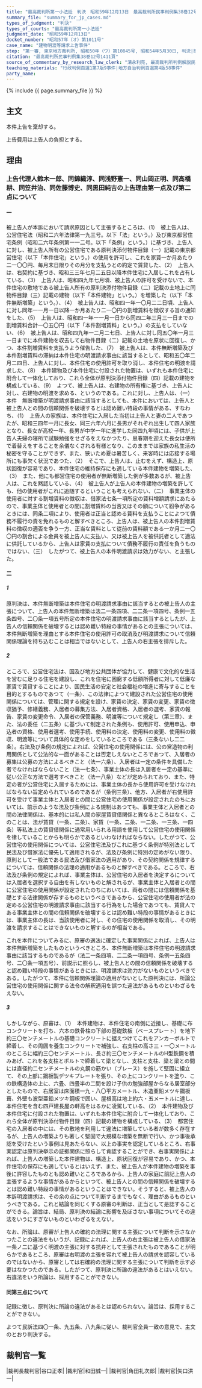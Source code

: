 ```yaml
---
title: "最高裁判所第一小法廷　判決　昭和59年12月13日　最高裁判所民事判例集38巻12号1411頁"
summary_file: "summary_for_jp_cases.md"
types_of_judgment: "判決"
types_of_courts: "最高裁判所第一小法廷"
judgment_date: "昭和59年12月13日"
docket_number: "昭和57年（オ）第1011号"
case_name: "建物明渡等請求上告事件"
step: "第一審, 東京地方裁判所, 昭和50年（ワ）第10845号, 昭和54年5月30日, 判決|控訴審, 東京高等裁判所, 昭和54年（ネ）第1344号, 昭和57年6月28日, 判決"
citation: "最高裁判所民事判例集38巻12号1411頁"
source_of_commentary_by_research_law_clerk: "清永利亮, 最高裁判所判例解説民事篇昭和59年度508頁"
teaching_materials: "行政判例百選1第7版9事件|地方自治判例百選第4版58事件"
party_name:
---
```



{% include {{ page.summary_file }}  %}







## 主文


本件上告を棄却する。

上告費用は上告人の負担とする。





## 理由


### 上告代理人鈴木一郎、同錦織淳、同浅野憲一、同山岡正明、同高橋耕、同笠井治、同佐藤博史、同黒田純吉の上告理由第一点及び第二点について

#### 一

被上告人が本訴において請求原因として主張するところは、（1）　被上告人は、公営住宅法（昭和二六年法律第一九三号。以下「法」という。）及び東京都営住宅条例（昭和二六年条例第一一二号。以下「条例」という。）に基づき、上告人に対し、被上告人所有の公営住宅である原判決添付物件目録（一）記載の東京都営住宅（以下「本件住宅」という。）の使用を許可し、これを家賃一か月あたり二一〇〇円、毎月末日限りその月分を支払うとの約定で賃貸した、（2）　上告人は、右契約に基づき、昭和三三年七月二五日以降本件住宅に入居しこれを占有している、（3）　上告人は、昭和四九年七月頃、被上告人の許可を受けないで、本件住宅の敷地である被上告人所有の原判決添付物件目録（二）記載の土地上に同物件目録（三）記載の建物（以下「本件建物」という。）を増築した（以下「本件無断増築」という。）、（4）　被上告人は、昭和四一年一〇月二二日頃、上告人に対し同年一一月一日以降一か月あたり二一〇円の割増賃料を徴収する旨の通知をした、（5）　上告人は、昭和四一年一一月一日から同四二年三月三一日までの割増賃料合計一〇五〇円（以下「本件割増賃料」という。）の支払をしていない、（6）　被上告人は、昭和四九年一二月二七日、上告人に対し同五〇年一月三一日までに本件建物を収去して右物件目録（二）記載の土地を原状に回復し、かつ、本件割増賃料を支払うよう催告した、（7）　被上告人は、本件無断増築及び本件割増賃料の滞納は本件住宅の明渡請求事由に該当するとして、昭和五〇年二月二四日、上告人に対し、本件住宅の使用許可を取り消し、本件住宅の明渡を請求した、（8）　本件建物及び本件住宅に付設された物置は、いずれも本件住宅に附合して一体化しており、これら全体が原判決添付物件目録（四）記載の建物を構成している、（9）　よつて、被上告人は、右建物の所有権に基づき、上告人に対し、右建物の明渡を求める、というのである。これに対し、上告人は、（一）本件　無断増築が明渡請求事由に該当するとしても、本件においては、上告人と被上告人との間の信頼関係を破壊するとは認め難い特段の事情がある、すなわち、（1）　上告人の家族は、本件住宅に入居した当初は上告人と妻の二人であつたが、昭和三四年一月に長女、同三六年六月に長男がそれぞれ出生して四人家族となり、長女が高校一年、長男が中学一年に進学した同四九年頃には、子供が上告人夫婦の寝所で試験勉強をせざるをえなかつたり、思春期を迎えた長女は便所で着替えをすることを余儀なくされる有様となり、このままでは家族の私生活の秘密を守ることができず、また、狭いため夏は暑苦しく、来客時には応接する場所にも事欠く状況であつた、（2）　そこで、上告人は、止むをえず、構造上、原状回復が容易であり、本件住宅の維持保存にも適している本件建物を増築した、（3）　また、他にも都営住宅の使用者が無断増築した例が多数あるが、被上告人は、これを黙認している、（4）　被上告人が上告人の本件建物の増築を許しても、他の使用者がこれに追随するということも考えられない、（二）　事業主体の使用者に対する割増賃料の徴収は、借家法七条一項所定の賃料増額請求にあたるので、事業主体と使用者との間に割増賃料の当否又はその額について紛争があるときには、同条二項により、使用者は正当と認める賃料を支払うことによつて債務不履行の責を免れるものと解すべきところ、上告人は、被上告人の本件割増賃料の徴収の適否を争う一方、正当な賃料として従前の賃料額である一か月二一〇〇円の割合による金員を被上告人に支払い、又は被上告人を被供託者として適法に供託しているから、上告人は家賃の支払について債務不履行の責任を負うものではない、（三）　したがつて、被上告人の本件明渡請求は効力がない、と主張した。

#### 二

##### 1

原判決は、本件無断増築は本件住宅の明渡請求事由に該当するとの被上告人の主張について、上告人の本件無断増築は法二一条四項、二二条一項四号、条例一五条四号、二〇条一項五号所定の本件住宅の明渡請求事由に該当するとしたが、上告人の信頼関係を破壊するとは認め難い特段の事情があるとの主張については、本件無断増築を理由とする本件住宅の使用許可の取消及び明渡請求について信頼関係理論を持ち込むことは相当ではないとして、上告人の右主張を排斥した。

##### 2

ところで、公営住宅法は、国及び地方公共団体が協力して、健康で文化的な生活を営むに足りる住宅を建設し、これを住宅に困窮する低額所得者に対して低廉な家賃で賃貸することにより、国民生活の安定と社会福祉の増進に寄与することを目的とするものであつて（一条）、この法律によつて建設された公営住宅の使用関係については、管理に関する規定を設け、家賃の決定、家賃の変更、家賃の徴収猶予、修繕義務、入居者の募集方法、入居者資格、入居者の選考、家賃の報告、家賃の変更命令、入居者の保管義務、明渡等について規定し（第三章）、また、法の委任（二五条）に基づいて制定された条例も、使用許可、使用申込、申込者の資格、使用者選考、使用手続、使用料の決定、使用料の変更、使用料の徴収、明渡等について具体的な定めをしているところである（三条ないし二二条）。右法及び条例の規定によれば、公営住宅の使用関係には、公の営造物の利用関係として公法的な一面があることは否定しえないところであつて、入居者の募集は公募の方法によるべきこと（法一六条）、入居者は一定の条件を具備した者でなければならないこと（法一七条）、事業主体の長は入居者を一定の基準に従い公正な方法で選考すべきこと（法一八条）などが定められており、また、特定の者が公営住宅に入居するためには、事業主体の長から使用許可を受けなければならない旨定められているのであるが（条例三条）、他方、入居者が右使用許可を受けて事業主体と入居者との間に公営住宅の使用関係が設定されたのちにおいては、前示のような法及び条例による規制はあつても、事業主体と入居者との間の法律関係は、基本的には私人間の家屋賃貸借関係と異なるところはなく、このことは、法が賃貸（一条、二条）、家賃（一条、二条、一二条、一三条、一四条）等私法上の賃貸借関係に通常用いられる用語を使用して公営住宅の使用関係を律していることからも明らかであるといわなければならない。したがつて、公営住宅の使用関係については、公営住宅法及びこれに基づく条例が特別法として民法及び借家法に優先して適用されるが、法及び条例に特別の定めがない限り、原則として一般法である民法及び借家法の適用があり、その契約関係を規律するについては、信頼関係の法理の適用があるものと解すべきである。ところで、右法及び条例の規定によれば、事業主体は、公営住宅の入居者を決定するについては入居者を選択する自由を有しないものと解されるが、事業主体と入居者との間に公営住宅の使用関係が設定されたのちにおいては、両者の間には信頼関係を基礎とする法律関係が存するものというべきであるから、公営住宅の使用者が法の定める公営住宅の明渡請求事由に該当する行為をした場合であつても、賃貸人である事業主体との間の信頼関係を破壊するとは認め難い特段の事情があるときには、事業主体の長は、当該使用者に対し、その住宅の使用関係を取消し、その明渡を請求することはできないものと解するのが相当である。

これを本件についてみるに、原審の適法に確定した事実関係によれば、上告人は本件無断増築をしたものというべきところ、本件無断増築は本件住宅の明渡請求事由に該当するものであるが（法二一条四項、二二条一項四号、条例一五条四号、二〇条一項五号）、前説示に照らし、被上告人との間の信頼関係を破壊すると認め難い特段の事情があるときには、明渡請求は効力がないものというべきである。したがつて、本件に信頼関係理論の適用がないとした原判決には、所論公営住宅の使用関係に関する法令の解釈適用を誤つた違法があるものといわざるをえない。

##### 3

しかしながら、原審は、（1）　本件建物は、本件住宅の南側に近接し、基礎に布コンクリートを打ち、六本の鉄骨柱の下部の基礎鉄板（ベースプレート）を地下約三〇センチメートルの基礎コンクリートに据えつけてこれをアンカーボルトで締着し、その周囲を養生コンクリートで補強し、右支柱の高さ三・一〇メートルのところに幅約三〇センチメートル、長さ約三〇センチメートルのH型鉄鋼を積みあげ、これを各支柱とボルトで締着して梁となし、支柱と支柱、梁と梁との間には直径約二センチメートルの丸鋼の筋かい（ブレース）を施して堅固に組立て、その上部に鋼板製デツキプレートを張り、その上にコンクリートを塗り、この鉄構造体の上に、六畳、四畳半の二間を設け子供の勉強部屋からなる居室部分としたもので、右居室は床面積一九・八〇平方メートル、木造亜鉛メツキ鋼板葺、外壁も波型亜鉛メツキ鋼板で囲い、屋根高は地上約六・五メートルに達し、本件住宅を含む四戸建長屋の軒高をはるかに凌駕している、（2）　本件建物及び本件住宅に付設された物置は、いずれも本件住宅に附合して一体化しており、これら全体が原判決添付物件目録（四）記載の建物を構成している、（3）　都営住宅の入居者の中には、その敷地を利用して違法に増築している者が数多く存在するが、上告人の増築よりも著しく堅固で大規模な増築を無断で行い、かつ事後承認を受けたという事例は見あたらない、以上の事実を認定しているところ、右事実認定は原判決挙示の証拠関係に照らして肯認することができ、右事実関係によれば、上告人の増築した本件建物は、構造上、原状回復が容易であり、かつ、本件住宅の保存にも適しているとはいえず、また、被上告人が本件建物の増築を事後に許容したものとも認め難いところであるから、上告人の家庭に前記上告人の主張するような事情があるからといつて、被上告人との間の信頼関係を破壊するとは認め難い特段の事情があるということはできない。そうすると、被上告人の本訴明渡請求は、その余の点について判断するまでもなく、理由があるものというべきである。これと結論を同じくする原審の判断は、正当として是認することができる。論旨は、結局、原判決の結論に影響を及ぼさない事項についてその違法をいうにすぎないものといわざるをえない。

なお、所論は、原審が上告人の確約の法理に関する主張について判断を示さなかつたことの違法をもいうが、記録によれば、上告人の右主張は被上告人の借家法一条ノ二に基づく明渡の主張に対する抗弁として主張されたものであることが明らかであるところ、原審は右明渡の主張を容れて被上告人の請求を認容しているのではないから、原審としては右確約の法理に関する主張について判断を示す必要はなかつたのである。したがつて、原判決に所論の違法があるとはいえない。右違法をいう所論は、採用することができない。

#### 同第三点について

記録に徴し、原判決に所論の違法があるとは認められない。論旨は、採用することができない。

よつて民訴法四〇一条、九五条、八九条に従い、裁判官全員一致の意見で、主文のとおり判決する。

## 裁判官一覧

|裁判長裁判官|谷口正孝|
|裁判官|和田誠一|
|裁判官|角田礼次郎|
|裁判官|矢口洪一|



